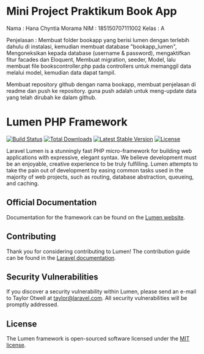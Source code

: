 # Mini Project Praktikum Book App

Nama  : Hana Chyntia Morama
NIM   : 185150707111002
Kelas : A

Penjelasan :
Membuat folder bookapp yang berisi lumen dengan terlebih dahulu di instalasi, kemudian membuat database "bookapp_lumen",
Mengoneksikan kepada database (username & password), mengaktifkan fitur facades dan Eloquent, Membuat migration, seeder,
Model, lalu membuat file bookscontroller.php pada controllers untuk memanggil data melalui model, kemudian data dapat tampil.

Membuat repository github dengan nama bookapp, membuat penjelasan di readme dan push ke repository. 
guna push adalah untuk meng-update data yang telah dirubah ke dalam github.

# Lumen PHP Framework

[![Build Status](https://travis-ci.org/laravel/lumen-framework.svg)](https://travis-ci.org/laravel/lumen-framework)
[![Total Downloads](https://img.shields.io/packagist/dt/laravel/framework)](https://packagist.org/packages/laravel/lumen-framework)
[![Latest Stable Version](https://img.shields.io/packagist/v/laravel/framework)](https://packagist.org/packages/laravel/lumen-framework)
[![License](https://img.shields.io/packagist/l/laravel/framework)](https://packagist.org/packages/laravel/lumen-framework)

Laravel Lumen is a stunningly fast PHP micro-framework for building web applications with expressive, elegant syntax. We believe development must be an enjoyable, creative experience to be truly fulfilling. Lumen attempts to take the pain out of development by easing common tasks used in the majority of web projects, such as routing, database abstraction, queueing, and caching.

## Official Documentation

Documentation for the framework can be found on the [Lumen website](https://lumen.laravel.com/docs).

## Contributing

Thank you for considering contributing to Lumen! The contribution guide can be found in the [Laravel documentation](https://laravel.com/docs/contributions).

## Security Vulnerabilities

If you discover a security vulnerability within Lumen, please send an e-mail to Taylor Otwell at taylor@laravel.com. All security vulnerabilities will be promptly addressed.

## License

The Lumen framework is open-sourced software licensed under the [MIT license](https://opensource.org/licenses/MIT).


